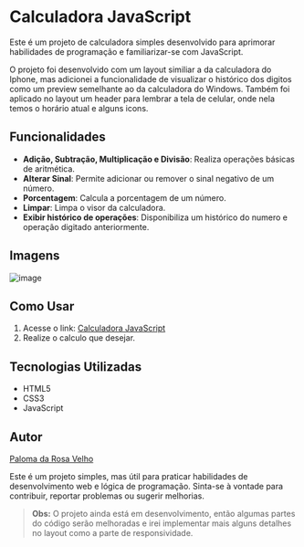 # Calculadora JavaScript

Este é um projeto de calculadora simples desenvolvido para aprimorar habilidades de programação e familiarizar-se com JavaScript.

O projeto foi desenvolvido com um layout similiar a da calculadora do Iphone, mas adicionei a funcionalidade de visualizar o histórico dos digitos como um preview semelhante ao da calculadora do Windows. Também foi aplicado no layout um header para lembrar a tela de celular, onde nela temos o horário atual e alguns icons.

## Funcionalidades

- **Adição, Subtração, Multiplicação e Divisão**: Realiza operações básicas de aritmética.
- **Alterar Sinal**: Permite adicionar ou remover o sinal negativo de um número.
- **Porcentagem**: Calcula a porcentagem de um número.
- **Limpar**: Limpa o visor da calculadora.
- **Exibir histórico de operações**: Disponibiliza um histórico do numero e operação digitado anteriormente.

## Imagens

![image](https://github.com/PalomaRosa/calculadora-js/assets/86445450/194f349e-fb21-4df7-bb14-2a863a780321)


## Como Usar

1. Acesse o link: [Calculadora JavaScript](https://palomarosa.github.io/calculadora-js/)
2. Realize o calculo que desejar.

## Tecnologias Utilizadas

- HTML5
- CSS3
- JavaScript

## Autor

[Paloma da Rosa Velho](https://github.com/PalomaRosa)

Este é um projeto simples, mas útil para praticar habilidades de desenvolvimento web e lógica de programação. Sinta-se à vontade para contribuir, reportar problemas ou sugerir melhorias.

> **Obs:** O projeto ainda está em desenvolvimento, então algumas partes do código serão melhoradas e irei implementar mais alguns detalhes no layout como a parte de responsividade.

